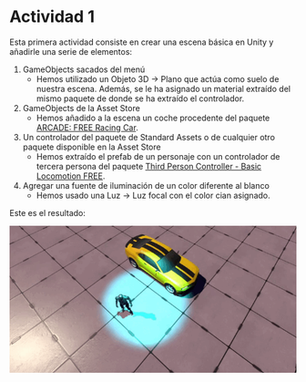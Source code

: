 # Actividad 1

Esta primera actividad consiste en crear una escena básica en Unity y añadirle una serie de elementos:
1. GameObjects sacados del menú
    - Hemos utilizado un Objeto 3D -> Plano que actúa como suelo de nuestra escena. Además, se le ha asignado un material extraído del mismo paquete de donde se ha extraído el controlador.
2. GameObjects de la Asset Store
    - Hemos añadido a la escena un coche procedente del paquete [ARCADE: FREE Racing Car](https://assetstore.unity.com/packages/3d/vehicles/land/arcade-free-racing-car-161085).
3. Un controlador del paquete de Standard Assets o de cualquier otro paquete disponible en la Asset Store
    - Hemos extraído el prefab de un personaje con un controlador de tercera persona del paquete [Third Person Controller - Basic Locomotion FREE](https://assetstore.unity.com/packages/tools/game-toolkits/third-person-controller-basic-locomotion-free-82048).
4. Agregar una fuente de iluminación de un color diferente al blanco
    - Hemos usado una Luz -> Luz focal con el color cian asignado.

Este es el resultado:

![Gif de demostración](demo.gif)